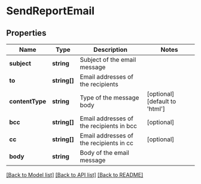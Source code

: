 # SendReportEmail

## Properties
Name | Type | Description | Notes
------------ | ------------- | ------------- | -------------
**subject** | **string** | Subject of the email message | 
**to** | **string[]** | Email addresses of the recipients | 
**contentType** | **string** | Type of the message body | [optional] [default to 'html']
**bcc** | **string[]** | Email addresses of the recipients in bcc | [optional] 
**cc** | **string[]** | Email addresses of the recipients in cc | [optional] 
**body** | **string** | Body of the email message | 

[[Back to Model list]](../../README.md#documentation-for-models) [[Back to API list]](../../README.md#documentation-for-api-endpoints) [[Back to README]](../../README.md)


